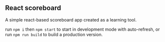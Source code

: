 ## React scoreboard

A simple react-based scoreboard app created as a learning tool.

run `npm i` then `npm start` to start in development mode with auto-refresh, or run `npm run build` to build a production version.
